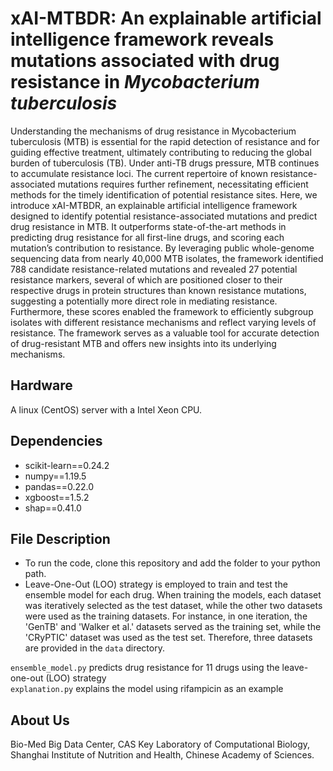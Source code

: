 # xAI-MTBDR: An explainable artificial intelligence framework reveals mutations associated with drug resistance in *Mycobacterium tuberculosis*

Understanding the mechanisms of drug resistance in Mycobacterium tuberculosis (MTB) is essential for the rapid detection of resistance and for guiding effective treatment, ultimately contributing to reducing the global burden of tuberculosis (TB). Under anti-TB drugs pressure, MTB continues to accumulate resistance loci. The current repertoire of known resistance-associated mutations requires further refinement, necessitating efficient methods for the timely identification of potential resistance sites. Here, we introduce xAI-MTBDR, an explainable artificial intelligence framework designed to identify potential resistance-associated mutations and predict drug resistance in MTB. It outperforms state-of-the-art methods in predicting drug resistance for all first-line drugs, and scoring each mutation’s contribution to resistance. By leveraging public whole-genome sequencing data from nearly 40,000 MTB isolates, the framework identified 788 candidate resistance-related mutations and revealed 27 potential resistance markers, several of which are positioned closer to their respective drugs in protein structures than known resistance mutations, suggesting a potentially more direct role in mediating resistance. Furthermore, these scores enabled the framework to efficiently subgroup isolates with different resistance mechanisms and reflect varying levels of resistance. The framework serves as a valuable tool for accurate detection of drug-resistant MTB and offers new insights into its underlying mechanisms.

## Hardware
A linux (CentOS) server with a Intel Xeon CPU.

## Dependencies
+ scikit-learn==0.24.2
+ numpy==1.19.5
+ pandas==0.22.0
+ xgboost==1.5.2
+ shap==0.41.0

## File Description
+ To run the code, clone this repository and add the folder to your python path.
+ Leave-One-Out (LOO) strategy is employed to train and test the ensemble model for each drug. When training the models, each dataset was iteratively selected as the test dataset, while the other two datasets were used as the training datasets. For instance, in one iteration, the 'GenTB' and 'Walker et al.' datasets served as the training set, while the 'CRyPTIC' dataset was used as the test set. Therefore, three datasets are provided in the `data` directory.
  
`ensemble_model.py` predicts drug resistance for 11 drugs using the leave-one-out (LOO) strategy
<br>
`explanation.py` explains the model using rifampicin as an example



## About Us
Bio-Med Big Data Center, CAS Key Laboratory of Computational Biology, Shanghai Institute of Nutrition and Health, Chinese Academy of Sciences.

